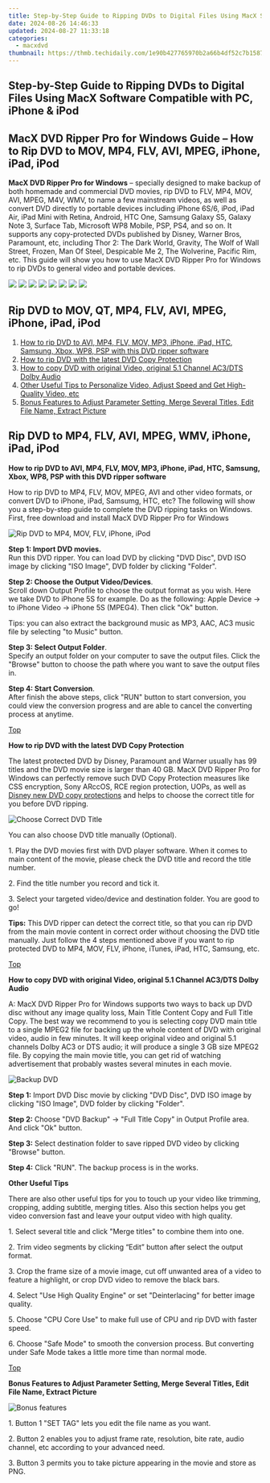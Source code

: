```yaml
---
title: Step-by-Step Guide to Ripping DVDs to Digital Files Using MacX Software Compatible with PC, iPhone & iPod
date: 2024-08-26 14:46:33
updated: 2024-08-27 11:33:18
categories:
  - macxdvd
thumbnail: https://thmb.techidaily.com/1e90b427765970b2a66b4df52c7b1587d47d7c547c6bb5f5df0fa9181f11e1b7.jpg
---
```


## Step-by-Step Guide to Ripping DVDs to Digital Files Using MacX Software Compatible with PC, iPhone & iPod

## MacX DVD Ripper Pro for Windows Guide – How to Rip DVD to MOV, MP4, FLV, AVI, MPEG, iPhone, iPad, iPod

**MacX DVD Ripper Pro for Windows** – specially designed to make backup of both homemade and commercial DVD movies, rip DVD to FLV, MP4, MOV, AVI, MPEG, M4V, WMV, to name a few mainstream videos, as well as convert DVD directly to portable devices including iPhone 6S/6, iPod, iPad Air, iPad Mini with Retina, Android, HTC One, Samsung Galaxy S5, Galaxy Note 3, Surface Tab, Microsoft WP8 Mobile, PSP, PS4, and so on. It supports any copy-protected DVDs published by Disney, Warner Bros, Paramount, etc, including Thor 2: The Dark World, Gravity, The Wolf of Wall Street, Frozen, Man Of Steel, Despicable Me 2, The Wolverine, Pacific Rim, etc. This guide will show you how to use MacX DVD Ripper Pro for Windows to rip DVDs to general video and portable devices.

![](https://www.macxdvd.com/guide/../i-pic/prd-iphone-logo.jpg) ![](https://www.macxdvd.com/guide/../i-pic/prd-ipad-logo.jpg) ![](https://www.macxdvd.com/guide/../i-pic/prd-appletv-logo.jpg) ![](https://www.macxdvd.com/guide/../i-pic/prd-ipod-logo.jpg) ![](https://www.macxdvd.com/guide/../i-pic/prd-itunes-logo.jpg) ![](https://www.macxdvd.com/guide/../i-pic/prd-quicktime-logo.jpg) ![](https://www.macxdvd.com/guide/../i-pic/prd-psp-logo.jpg) ![](https://www.macxdvd.com/guide/../i-pic/prd-youtube-logo.jpg) 

## Rip DVD to MOV, QT, MP4, FLV, AVI, MPEG, iPhone, iPad, iPod

1. [How to rip DVD to AVI, MP4, FLV, MOV, MP3, iPhone, iPad, HTC, Samsung, Xbox, WP8, PSP with this DVD ripper software](https://tools.techidaily.com/macxdvd/products/)
2. [How to rip DVD with the latest DVD Copy Protection](https://tools.techidaily.com/macxdvd/products/)
3. [How to copy DVD with original Video, original 5.1 Channel AC3/DTS Dolby Audio](https://tools.techidaily.com/macxdvd/products/)
4. [Other Useful Tips to Personalize Video, Adjust Speed and Get High-Quality Video, etc](https://tools.techidaily.com/macxdvd/products/)
5. [Bonus Features to Adjust Parameter Setting, Merge Several Titles, Edit File Name, Extract Picture](https://tools.techidaily.com/macxdvd/products/)

## Rip DVD to MP4, FLV, AVI, MPEG, WMV, iPhone, iPad, iPod

**How to rip DVD to AVI, MP4, FLV, MOV, MP3, iPhone, iPad, HTC, Samsung, Xbox, WP8, PSP with this DVD ripper software**

How to rip DVD to MP4, FLV, MOV, MPEG, AVI and other video formats, or convert DVD to iPhone, iPad, Samsumg, HTC, etc? The following will show you a step-by-step guide to complete the DVD ripping tasks on Windows. First, free download and install MacX DVD Ripper Pro for Windows 

![Rip DVD to MP4, MOV, FLV, iPhone, iPod](https://www.macxdvd.com/guide/image/zxh-mdrpw-rip-dvd.png)

**Step 1: Import DVD movies.**  
 Run this DVD ripper. You can load DVD by clicking "DVD Disc", DVD ISO image by clicking "ISO Image", DVD folder by clicking "Folder".

**Step 2: Choose the Output Video/Devices**.  
 Scroll down Output Profile to choose the output format as you wish. Here we take DVD to iPhone 5S for example. Do as the following: Apple Device -> to iPhone Video -> iPhone 5S (MPEG4). Then click "Ok" button.

Tips: you can also extract the background music as MP3, AAC, AC3 music file by selecting "to Music" button. 

**Step 3: Select Output Folder**.   
 Specify an output folder on your computer to save the output files. Click the "Browse" button to choose the path where you want to save the output files in.

**Step 4: Start Conversion**.  
 After finish the above steps, click "RUN" button to start conversion, you could view the conversion progress and are able to cancel the converting process at anytime.

[Top](https://tools.techidaily.com/macxdvd/products/)

**How to rip DVD with the latest DVD Copy Protection**

The latest protected DVD by Disney, Paramount and Warner usually has 99 titles and the DVD movie size is larger than 40 GB. MacX DVD Ripper Pro for Windows can perfectly remove such DVD Copy Protection measures like CSS encryption, Sony ARccOS, RCE region protection, UOPs, as well as [Disney new DVD copy protections](https://tools.techidaily.com/macxdvd/products/) and helps to choose the correct title for you before DVD ripping. 

![Choose Correct DVD Title](https://www.macxdvd.com/guide/image/zxh-mdrpw-title.png)

You can also choose DVD title manually (Optional).

1\. Play the DVD movies first with DVD player software. When it comes to main content of the movie, please check the DVD title and record the title number.

2\. Find the title number you record and tick it.

3\. Select your targeted video/device and destination folder. You are good to go! 

**Tips:** This DVD ripper can detect the correct title, so that you can rip DVD from the main movie content in correct order without choosing the DVD title manually. Just follow the 4 steps mentioned above if you want to rip protected DVD to MP4, MOV, FLV, iPhone, iTunes, iPad, HTC, Samsung, etc. 

[Top](https://tools.techidaily.com/macxdvd/products/)

**How to copy DVD with original Video, original 5.1 Channel AC3/DTS Dolby Audio**

A: MacX DVD Ripper Pro for Windows supports two ways to back up DVD disc without any image quality loss, Main Title Content Copy and Full Title Copy. The best way we recommend to you is selecting copy DVD main title to a single MPEG2 file for backing up the whole content of DVD with original video, audio in few minutes. It will keep original video and original 5.1 channels Dolby AC3 or DTS audio; it will produce a single 3 GB size MPEG2 file. By copying the main movie title, you can get rid of watching advertisement that probably wastes several minutes in each movie.

![Backup DVD](https://www.macxdvd.com/guide/image/zxh-mdrpw-copy.png)

**Step 1:** Import DVD Disc movie by clicking "DVD Disc", DVD ISO image by clicking "ISO Image", DVD folder by clicking "Folder".

**Step 2:** Choose "DVD Backup" -> "Full Title Copy" in Output Profile area. And click "Ok" button.

**Step 3:** Select destination folder to save ripped DVD video by clicking "Browse" button.

**Step 4:** Click "RUN". The backup process is in the works.

**Other Useful Tips**

There are also other useful tips for you to touch up your video like trimming, cropping, adding subtitle, merging titles. Also this section helps you get video conversion fast and leave your output video with high quality. 

1\. Select several title and click "Merge titles" to combine them into one.

2\. Trim video segments by clicking “Edit” button after select the output format. 

3\. Crop the frame size of a movie image, cut off unwanted area of a video to feature a highlight, or crop DVD video to remove the black bars. 

4\. Select "Use High Quality Engine" or set "Deinterlacing" for better image quality.

5\. Choose "CPU Core Use" to make full use of CPU and rip DVD with faster speed.

6\. Choose "Safe Mode" to smooth the conversion process. But converting under Safe Mode takes a little more time than normal mode. 

[Top](https://tools.techidaily.com/macxdvd/products/)

**Bonus Features to Adjust Parameter Setting, Merge Several Titles, Edit File Name, Extract Picture** 

![Bonus features](https://www.macxdvd.com/guide/image/zxh-mdrpw-bonusfeatures.png)

1\. Button 1 "SET TAG" lets you edit the file name as you want. 

2\. Button 2 enables you to adjust frame rate, resolution, bite rate, audio channel, etc according to your advanced need. 

3\. Button 3 permits you to take picture appearing in the movie and store as PNG.

<ins class="adsbygoogle"
     style="display:block"
     data-ad-format="autorelaxed"
     data-ad-client="ca-pub-7571918770474297"
     data-ad-slot="1223367746"></ins>



<ins class="adsbygoogle"
     style="display:block"
     data-ad-client="ca-pub-7571918770474297"
     data-ad-slot="8358498916"
     data-ad-format="auto"
     data-full-width-responsive="true"></ins>
